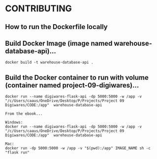 # CONTRIBUTING

## How to run the Dockerfile locally

## Build Docker Image (image named warehouse-database-api)...
```
docker build -t warehouse-database-api .
```
## Build the Docker container to run with volume (container named project-09-digiwares)...
```
docker run --name digiwares-flask-api -dp 5000:5000 -w /app -v "/c/Users/caaus/OneDrive/Desktop/P/Projects/Project 09 Digiwares/CODE:/app"  warehouse-database-api
```
```
From the ebook...

Windows:
docker run --name digiwares-flask-api -dp 5000:5000 -w /app -v "/c/Users/caaus/OneDrive/Desktop/P/Projects/Project 09 Digiwares/CODE:/app"  warehouse-database-api

Mac:
docker run -dp 5000:5000 -w /app -v "$(pwd):/app" IMAGE_NAME sh -c "flask run"

```
